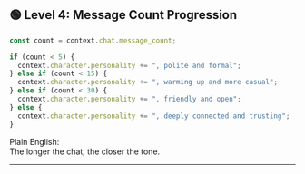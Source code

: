 ## 🟢 Level 4: Message Count Progression

```js
const count = context.chat.message_count;

if (count < 5) {
  context.character.personality += ", polite and formal";
} else if (count < 15) {
  context.character.personality += ", warming up and more casual";
} else if (count < 30) {
  context.character.personality += ", friendly and open";
} else {
  context.character.personality += ", deeply connected and trusting";
}
```

Plain English:  
The longer the chat, the closer the tone.

---
